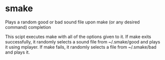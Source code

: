 # smake
Plays a random good or bad sound file upon make (or any desired command) completion

This scipt executes make with all of the options given to it. If make exits successfully, it randomly selects a sound file from ~/.smake/good and plays it using mplayer. If make fails, it randomly selects a file from ~/.smake/bad and plays it.
